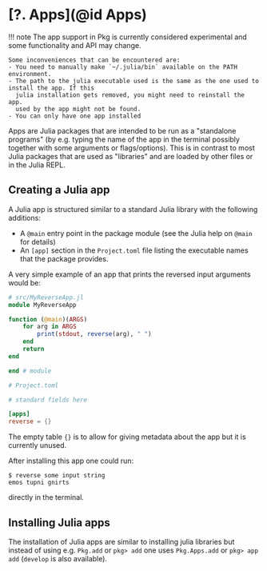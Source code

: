 # [**?.** Apps](@id Apps)

!!! note
    The app support in Pkg is currently considered experimental and some functionality and API may change.

    Some inconveniences that can be encountered are:
    - You need to manually make `~/.julia/bin` available on the PATH environment.
    - The path to the julia executable used is the same as the one used to install the app. If this
      julia installation gets removed, you might need to reinstall the app.
      used by the app might not be found.
    - You can only have one app installed

Apps are Julia packages that are intended to be run as a "standalone programs" (by e.g. typing the name of the app in the terminal possibly together with some arguments or flags/options).
This is in contrast to most Julia packages that are used as "libraries" and are loaded by other files or in the Julia REPL.

## Creating a Julia app

A Julia app is structured similar to a standard Julia library with the following additions:

- A `@main` entry point in the package module (see the Julia help on `@main` for details)
- An `[app]` section in the `Project.toml` file listing the executable names that the package provides.

A very simple example of an app that prints the reversed input arguments would be:

```julia
# src/MyReverseApp.jl
module MyReverseApp

function (@main)(ARGS)
    for arg in ARGS
        print(stdout, reverse(arg), " ")
    end
    return
end

end # module
```

```toml
# Project.toml

# standard fields here

[apps]
reverse = {}
```
The empty table `{}` is to allow for giving metadata about the app but it is currently unused.

After installing this app one could run:

```
$ reverse some input string
emos tupni gnirts
```

directly in the terminal.

## Installing Julia apps

The installation of Julia apps are similar to installing julia libraries but instead of using e.g. `Pkg.add` or `pkg> add` one uses `Pkg.Apps.add` or `pkg> app add` (`develop` is also available).
